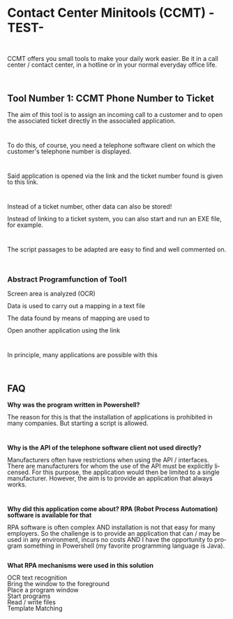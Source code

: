 <html>

<body lang="de-DE" dir="ltr"><h1 class="western">Contact Center
Minitools (CCMT) -TEST-</h1>
<p style="line-height: 100%; margin-bottom: 0cm"><br/>

</p>
<p style="line-height: 100%; margin-bottom: 0cm">CCMT offers you
small tools to make your daily work easier. Be it in a call center /
contact center, in a hotline or in your normal everyday office life.</p>
<p style="line-height: 100%; margin-bottom: 0cm"><br/>

</p>
<h2 class="western">Tool Number 1: CCMT Phone Number to Ticket</h2>
<p style="line-height: 100%; margin-bottom: 0cm">The aim of this tool
is to assign an incoming call to a customer and to open the
associated ticket directly in the associated application.</p>
<p style="line-height: 100%; margin-bottom: 0cm"><br/>

</p>
<p style="line-height: 100%; margin-bottom: 0cm">To do this, of
course, you need a telephone software client on which the customer's
telephone number is displayed.</p>
<p style="line-height: 100%; margin-bottom: 0cm"><br/>

</p>
<p style="line-height: 100%; margin-bottom: 0cm">Said application is
opened via the link and the ticket number found is given to this
link.</p>
<p style="line-height: 100%; margin-bottom: 0cm"><br/>

</p>
<p style="line-height: 100%; margin-bottom: 0cm">Instead of a ticket
number, other data can also be stored!</p>
<p style="line-height: 100%; margin-bottom: 0cm">Instead of linking
to a ticket system, you can also start and run an EXE file, for
example.</p>
<p style="line-height: 100%; margin-bottom: 0cm"><br/>

</p>
<p style="line-height: 100%; margin-bottom: 0cm">The script passages
to be adapted are easy to find and well commented on.</p>
<p style="line-height: 100%; margin-bottom: 0cm"><br/>

</p>
<h3 class="western">Abstract Programfunction of Tool1</h3>
<p style="line-height: 100%; margin-bottom: 0cm">Screen area is
analyzed (OCR)</p>
<p style="line-height: 100%; margin-bottom: 0cm">Data is used to
carry out a mapping in a text file</p>
<p style="line-height: 100%; margin-bottom: 0cm">The data found by
means of mapping are used to</p>
<p style="line-height: 100%; margin-bottom: 0cm">Open another
application using the link</p>
<p style="line-height: 100%; margin-bottom: 0cm"><br/>

</p>
<p style="line-height: 100%; margin-bottom: 0cm">In principle, many
applications are possible with this</p>
<p style="line-height: 100%; margin-bottom: 0cm"><br/>

</p>
<h2 class="western">FAQ</h2>
<p style="line-height: 100%; margin-bottom: 0cm"><b>Why was the
program written in Powershell?</b></p>
<p style="line-height: 100%; margin-bottom: 0cm">The reason for this
is that the installation of applications is prohibited in many
companies. But starting a script is allowed.</p>
<p style="line-height: 100%; margin-bottom: 0cm"><br/>

</p>
<p style="line-height: 100%; margin-bottom: 0cm"><b>Why is the API of
the telephone software client not used directly?</b></p>
<p style="line-height: 100%; margin-bottom: 0cm">Manufacturers often
have restrictions when using the API / interfaces. There are
manufacturers for whom the use of the API must be explicitly
licensed. For this purpose, the application would then be limited to
a single manufacturer. However, the aim is to provide an application
that always works.</p>
<p style="line-height: 100%; margin-bottom: 0cm"><br/>

</p>
<p style="line-height: 100%; margin-bottom: 0cm"><b>Why did this
application come about? RPA (Robot Process Automation) software is
available for that</b></p>
<p style="line-height: 100%; margin-bottom: 0cm">RPA software is
often complex AND installation is not that easy for many employers.
So the challenge is to provide an application that can / may be used
in any environment, incurs no costs AND I have the opportunity to
program something in Powershell (my favorite programming language is
Java).</p><br/>
  
<p style="line-height: 100%; margin-bottom: 0cm"><b>What RPA mechanisms were used in this solution
  </b></p>
<p style="line-height: 100%; margin-bottom: 0cm">
OCR text recognition<br/>
Bring the window to the foreground<br/>
Place a program window<br/>
Start programs<br/>
Read / write files<br/>
Template Matching<br/>
  </p>
</body>
</html>
